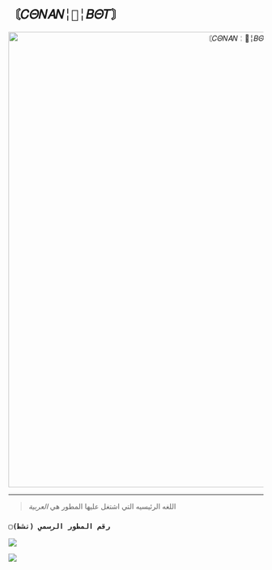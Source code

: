 # `〘𝐶𝛩𝑁𝐴𝑁╎👑╎𝐵𝛩𝑇〙` 

<p align="center">
<img src="https://telegra.ph/file/02b064edf119d1703c169.jpg" alt="〘𝐶𝛩𝑁𝐴𝑁╎👑╎𝐵𝛩𝑇〙" width="900"/>
</p>

------------------

> اللغه الرئيسيه التي اشتغل عليها المطور هي *العربية*

 ### `▢رقم المطور الرسمي (نشط)`


<a href="https://api.whatsapp.com/send/?phone=905360504045&text=/estado&type=phone_number&app_absent=0" target="blank"><img src="https://img.shields.io/badge/BOT_OFICIAL_1_(نشط)-25D366?style=for-the-badge&logo=whatsapp&logoColor=white" />

<a href="https://api.whatsapp.com/send/?phone=905360504045&text=/estado&type=phone_number&app_absent=0" target="blank"><img src="[https://img.shields.io/badge/المطور-25D366?style=for-the-badge&logo=whatsapp&logoColor=white](https://telegra.ph/file/bda9ed97f962db2e7f154.jpg)" />
